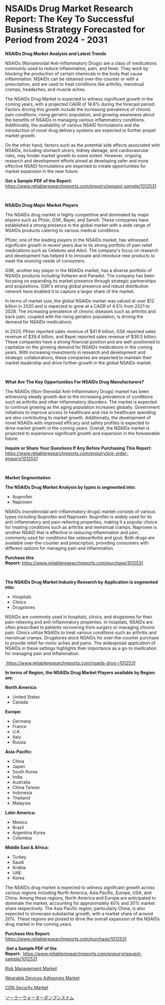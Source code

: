 <p><h1>NSAIDs Drug Market Research Report: The Key To Successful Business Strategy Forecasted for Period from 2024 - 2031</h1></p><p><strong>NSAIDs Drug Market Analysis and Latest Trends</strong></p>
<p><p>NSAIDs (Nonsteroidal Anti-Inflammatory Drugs) are a class of medications commonly used to reduce inflammation, pain, and fever. They work by blocking the production of certain chemicals in the body that cause inflammation. NSAIDs can be obtained over-the-counter or with a prescription, and are used to treat conditions like arthritis, menstrual cramps, headaches, and muscle aches.</p><p>The NSAIDs Drug Market is expected to witness significant growth in the coming years, with a projected CAGR of 14.6% during the forecast period. Factors driving this growth include the increasing prevalence of chronic pain conditions, rising geriatric population, and growing awareness about the benefits of NSAIDs in managing various inflammatory conditions. Additionally, the availability of various NSAID formulations and the introduction of novel drug delivery systems are expected to further propel market growth.</p><p>On the other hand, factors such as the potential side effects associated with NSAIDs, including stomach ulcers, kidney damage, and cardiovascular risks, may hinder market growth to some extent. However, ongoing research and development efforts aimed at developing safer and more effective NSAID formulations are expected to create opportunities for market expansion in the near future.</p></p>
<p><strong>Get a Sample PDF of the Report:&nbsp;</strong> <a href="https://www.reliableresearchreports.com/enquiry/request-sample/1012531">https://www.reliableresearchreports.com/enquiry/request-sample/1012531</a></p>
<p>&nbsp;</p>
<p><strong>NSAIDs Drug Major Market Players</strong></p>
<p><p>The NSAIDs drug market is highly competitive and dominated by major players such as Pfizer, GSK, Bayer, and Sanofi. These companies have established a strong presence in the global market with a wide range of NSAIDs products catering to various medical conditions.</p><p>Pfizer, one of the leading players in the NSAIDs market, has witnessed significant growth in recent years due to its strong portfolio of pain relief medications such as Celebrex and Advil. The company's focus on research and development has helped it to innovate and introduce new products to meet the evolving needs of consumers.</p><p>GSK, another key player in the NSAIDs market, has a diverse portfolio of NSAIDs products including Voltaren and Panadol. The company has been focusing on expanding its market presence through strategic partnerships and acquisitions. GSK's strong global presence and robust distribution network have enabled it to capture a larger share of the market.</p><p>In terms of market size, the global NSAIDs market was valued at over $12 billion in 2020 and is expected to grow at a CAGR of 4.5% from 2021 to 2028. The increasing prevalence of chronic diseases such as arthritis and back pain, coupled with the rising geriatric population, is driving the demand for NSAIDs medications.</p><p>In 2020, Pfizer reported sales revenue of $41.9 billion, GSK reported sales revenue of $39.4 billion, and Bayer reported sales revenue of $36.5 billion. These companies have a strong financial position and are well-positioned to capitalize on the growing demand for NSAIDs medications in the coming years. With increasing investments in research and development and strategic collaborations, these companies are expected to maintain their market leadership and drive further growth in the global NSAIDs market.</p></p>
<p>&nbsp;</p>
<p><strong>What Are The Key Opportunities For NSAIDs Drug Manufacturers?</strong></p>
<p><p>The NSAIDs (Non-Steroidal Anti-Inflammatory Drugs) market has been witnessing steady growth due to the increasing prevalence of conditions such as arthritis and other inflammatory disorders. The market is expected to continue growing as the aging population increases globally. Government initiatives to improve access to healthcare and rise in healthcare spending are also contributing to market growth. Additionally, the development of novel NSAIDs with improved efficacy and safety profiles is expected to drive market growth in the coming years. Overall, the NSAIDs market is projected to experience significant growth and expansion in the foreseeable future.</p></p>
<p><strong>Inquire or Share Your Questions If Any Before Purchasing This Report:</strong> <a href="https://www.reliableresearchreports.com/enquiry/pre-order-enquiry/1012531">https://www.reliableresearchreports.com/enquiry/pre-order-enquiry/1012531</a></p>
<p>&nbsp;</p>
<p><strong>Market Segmentation</strong></p>
<p><strong>The NSAIDs Drug Market Analysis by types is segmented into:</strong></p>
<p><ul><li>Ibuprofen</li><li>Naproxen</li></ul></p>
<p><p>NSAIDs (nonsteroidal anti-inflammatory drugs) market consists of various types including Ibuprofen and Naproxen. Ibuprofen is widely used for its anti-inflammatory and pain-relieving properties, making it a popular choice for treating conditions such as arthritis and menstrual cramps. Naproxen is another NSAID that is effective in reducing inflammation and pain, commonly used for conditions like osteoarthritis and gout. Both drugs are available over-the-counter and prescription, providing consumers with different options for managing pain and inflammation.</p></p>
<p><strong>Purchase this Report:&nbsp;</strong><a href="https://www.reliableresearchreports.com/purchase/1012531">https://www.reliableresearchreports.com/purchase/1012531</a></p>
<p>&nbsp;</p>
<p><strong>The NSAIDs Drug Market Industry Research by Application is segmented into:</strong></p>
<p><ul><li>Hospitals</li><li>Clinics</li><li>Drugstores</li></ul></p>
<p><p>NSAIDs are commonly used in hospitals, clinics, and drugstores for their pain-relieving and anti-inflammatory properties. In hospitals, NSAIDs are often prescribed to patients recovering from surgery or managing chronic pain. Clinics utilize NSAIDs to treat various conditions such as arthritis and menstrual cramps. Drugstores stock NSAIDs for over-the-counter purchase to provide relief for minor aches and pains. The widespread application of NSAIDs in these settings highlights their importance as a go-to medication for managing pain and inflammation.</p></p>
<p><a href="https://www.reliableresearchreports.com/nsaids-drug-r1012531">&nbsp;https://www.reliableresearchreports.com/nsaids-drug-r1012531</a></p>
<p><strong>In terms of Region, the NSAIDs Drug Market Players available by Region are:</strong></p>
<p>
    <p> <strong> North America: </strong>
        <ul>
            <li>United States</li>
            <li>Canada</li>
        </ul>
        </p> 
    <p> <strong> Europe: </strong>
        <ul>
            <li>Germany</li>
            <li>France</li>
            <li>U.K.</li>
            <li>Italy</li>
            <li>Russia</li>
        </ul>
        </p> 
    <p> <strong> Asia-Pacific: </strong>
        <ul>
            <li>China</li>
            <li>Japan</li>
            <li>South Korea</li>
            <li>India</li>
            <li>Australia</li>
            <li>China Taiwan</li>
            <li>Indonesia</li>
            <li>Thailand</li>
            <li>Malaysia</li>
        </ul>
        </p> 
    <p> <strong> Latin America: </strong>
        <ul>
            <li>Mexico</li>
            <li>Brazil</li>
            <li>Argentina Korea</li>
            <li>Colombia</li>
        </ul>
        </p> 
    <p> <strong> Middle East & Africa: </strong>
        <ul>
            <li>Turkey</li>
            <li>Saudi</li>
            <li>Arabia</li>
            <li>UAE</li>
            <li>Korea</li>
        </ul>
    </p>
    </p>
<p><p>The NSAIDs drug market is expected to witness significant growth across various regions including North America, Asia Pacific, Europe, USA, and China. Among these regions, North America and Europe are anticipated to dominate the market, accounting for approximately 40% and 30% market share respectively. The Asia Pacific region, particularly China, is also expected to showcase substantial growth, with a market share of around 20%. These regions are poised to drive the overall expansion of the NSAIDs drug market in the coming years.</p></p>
<p><strong>Purchase this Report: </strong><a href="https://www.reliableresearchreports.com/purchase/1012531">https://www.reliableresearchreports.com/purchase/1012531</a></p>
<p>&nbsp;<strong>Get a Sample PDF of the Report:&nbsp;&nbsp;</strong><a href="https://www.reliableresearchreports.com/enquiry/request-sample/1012531">https://www.reliableresearchreports.com/enquiry/request-sample/1012531</a></p>
<p><strong></strong></p>
<p><p><a href="https://github.com/gladysalidde/Market-Research-Report-List-1/blob/main/risk-management-market.md">Risk Management Market</a></p><p><a href="https://issuu.com/reportprime-2/docs/wearable-devices-adhesives-market-size-2030.pptx">Wearable Devices Adhesives Market</a></p><p><a href="https://github.com/dimitrishawkinswaynenp91rgz/Market-Research-Report-List-2/blob/main/cdn-security-market.md">CDN Security Market</a></p><p><a href="https://github.com/CarlieShields/Market-Research-Report-List-1/blob/main/323169352789.md">ソーラーウォーターポンプシステム</a></p></p>